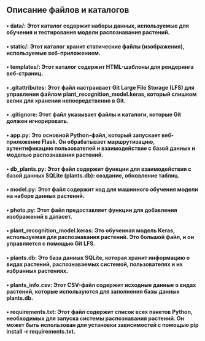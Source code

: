 ## Описание файлов и каталогов

#### •  data/: Этот каталог содержит наборы данных, используемые для обучения и тестирования модели распознавания растений.
#### •  static/: Этот каталог хранит статические файлы (изображения), используемые веб-приложением.
#### •  templates/: Этот каталог содержит HTML-шаблоны для рендеринга веб-страниц.
#### •  .gitattributes: Этот файл настраивает Git Large File Storage (LFS) для управления файлом plant_recognition_model.keras, который слишком велик для хранения непосредственно в Git.
#### •  .gitignore: Этот файл указывает файлы и каталоги, которые Git должен игнорировать.
#### •  app.py: Это основной Python-файл, который запускает веб-приложение Flask. Он обрабатывает маршрутизацию, аутентификацию пользователей и взаимодействие с базой данных и моделью распознавания растений.
#### •  db_plants.py: Этот файл содержит функции для взаимодействия с базой данных SQLite (plants.db): создание, обновление таблиц.
#### •  model.py: Этот файл содержит код для машинного обучения модели на наборе данных растений.
#### •  photo.py: Этот файл предоставляет функции для добавления изображений в датасет.
#### •  plant_recognition_model.keras: Это обученная модель Keras, используемая для распознавания растений. Это большой файл, и он управляется с помощью Git LFS.
#### •  plants.db: Это база данных SQLite, которая хранит информацию о видах растений, распознаваемых системой, пользователях и их избранных растениях.
#### •  plants_info.csv: Этот CSV-файл содержит исходные данные о видах растений, которые используются для заполнения базы данных plants.db.
#### •  requirements.txt: Этот файл содержит список всех пакетов Python, необходимых для запуска системы распознавания растений. Он может быть использован для установки зависимостей с помощью pip install -r requirements.txt.
